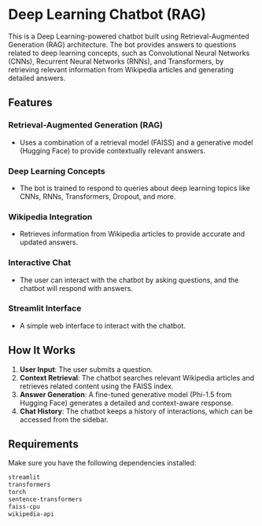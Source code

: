 # Deep Learning Chatbot (RAG)

This is a Deep Learning-powered chatbot built using Retrieval-Augmented Generation (RAG) architecture. The bot provides answers to questions related to deep learning concepts, such as Convolutional Neural Networks (CNNs), Recurrent Neural Networks (RNNs), and Transformers, by retrieving relevant information from Wikipedia articles and generating detailed answers.

## Features

### Retrieval-Augmented Generation (RAG)
- Uses a combination of a retrieval model (FAISS) and a generative model (Hugging Face) to provide contextually relevant answers.

### Deep Learning Concepts
- The bot is trained to respond to queries about deep learning topics like CNNs, RNNs, Transformers, Dropout, and more.

### Wikipedia Integration
- Retrieves information from Wikipedia articles to provide accurate and updated answers.

### Interactive Chat
- The user can interact with the chatbot by asking questions, and the chatbot will respond with answers.

### Streamlit Interface
- A simple web interface to interact with the chatbot.

## How It Works

1. **User Input**: The user submits a question.
2. **Context Retrieval**: The chatbot searches relevant Wikipedia articles and retrieves related content using the FAISS index.
3. **Answer Generation**: A fine-tuned generative model (Phi-1.5 from Hugging Face) generates a detailed and context-aware response.
4. **Chat History**: The chatbot keeps a history of interactions, which can be accessed from the sidebar.

## Requirements

Make sure you have the following dependencies installed:

```bash
streamlit
transformers
torch
sentence-transformers
faiss-cpu
wikipedia-api

